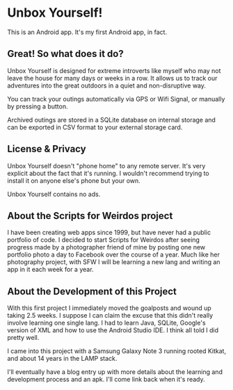 # Unbox Yourself!

This is an Android app. It's my first Android app, in fact. 

## Great! So what does it do?

Unbox Yourself is designed for extreme introverts like myself who may not leave the house for many days or weeks in a row. It allows us to track our adventures into the great outdoors in a quiet and non-disruptive way. 

You can track your outings automatically via GPS or Wifi Signal, or manually by pressing a button.

Archived outings are stored in a SQLite database on internal storage and can be exported in CSV format to your external storage card.

## License & Privacy

Unbox Yourself doesn't "phone home" to any remote server. It's very explicit about the fact that it's running. I wouldn't recommend trying to install it on anyone else's phone but your own.

Unbox Yourself contains no ads.

## About the Scripts for Weirdos project

I have been creating web apps since 1999, but have never had a public portfolio of code. I decided to start Scripts for Weirdos after seeing progress made by a photographer friend of mine by posting one new portfolio photo a day to Facebook over the course of a year.
Much like her photography project, with SFW I will be learning a new lang and writing an app in it each week for a year.

## About the Development of this Project

With this first project I immediately moved the goalposts and wound up taking 2.5 weeks. I suppose I can claim the excuse that this didn't really involve learning one single lang. I had to learn Java, SQLite, Google's version of XML and how to use the Android Studio IDE. I think all told I did pretty well.

I came into this project with a Samsung Galaxy Note 3 running rooted Kitkat, and about 14 years in the LAMP stack.

I'll eventually have a blog entry up with more details about the learning and development process and an apk. I'll come link back when it's ready.
